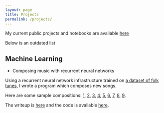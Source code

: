 ```yaml
---
layout: page
title: Projects
permalink: /projects/
---
```

My current public projects and notebooks are available [here](https://colab.research.google.com/drive/1jGlpdfU542vuV1kfDjAer07wom8BMl5R)

Below is an outdated list


## Machine Learning
<a name="rnn"></a>
*   Composing music with recurrent neural networks

Using a recurrent neural network infrastructure trained on [a dataset of folk tunes](https://github.com/jukedeck/nottingham-dataset), I wrote a program which composes new songs. 

Here are some sample compositions: [1](/assets/mp3/song2.mp3), [2](/assets/mp3/song4.mp3), [3](/assets/mp3/song5.mp3), [4](/assets/mp3/song6.mp3), [5](/assets/mp3/song7.mp3), [6](/assets/mp3/song8.mp3), [7](/assets/mp3/song10.mp3), [8](/assets/mp3/song11.mp3), [9](/assets/mp3/song12.mp3).

The writeup is [here](/assets/pdf/MusicRNN.pdf) and the code is available [here](https://github.com/aciupan/MUSIC_RNN).
